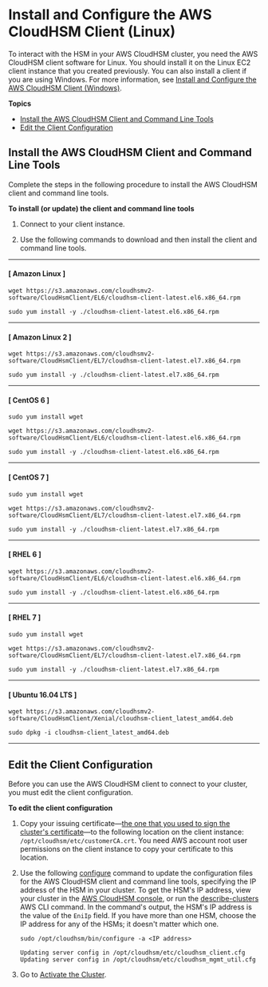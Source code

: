 # Install and Configure the AWS CloudHSM Client \(Linux\)<a name="install-and-configure-client-linux"></a>

To interact with the HSM in your AWS CloudHSM cluster, you need the AWS CloudHSM client software for Linux\. You should install it on the Linux EC2 client instance that you created previously\. You can also install a client if you are using Windows\. For more information, see [Install and Configure the AWS CloudHSM Client \(Windows\)](install-and-configure-client-win.md)\. 

**Topics**
+ [Install the AWS CloudHSM Client and Command Line Tools](#install-client)
+ [Edit the Client Configuration](#edit-client-configuration)

## Install the AWS CloudHSM Client and Command Line Tools<a name="install-client"></a>

Complete the steps in the following procedure to install the AWS CloudHSM client and command line tools\.

**To install \(or update\) the client and command line tools**

1. Connect to your client instance\.

1. Use the following commands to download and then install the client and command line tools\.

------
#### [ Amazon Linux ]

   ```
   wget https://s3.amazonaws.com/cloudhsmv2-software/CloudHsmClient/EL6/cloudhsm-client-latest.el6.x86_64.rpm
   ```

   ```
   sudo yum install -y ./cloudhsm-client-latest.el6.x86_64.rpm
   ```

------
#### [ Amazon Linux 2 ]

   ```
   wget https://s3.amazonaws.com/cloudhsmv2-software/CloudHsmClient/EL7/cloudhsm-client-latest.el7.x86_64.rpm
   ```

   ```
   sudo yum install -y ./cloudhsm-client-latest.el7.x86_64.rpm
   ```

------
#### [ CentOS 6 ]

   ```
   sudo yum install wget
   ```

   ```
   wget https://s3.amazonaws.com/cloudhsmv2-software/CloudHsmClient/EL6/cloudhsm-client-latest.el6.x86_64.rpm
   ```

   ```
   sudo yum install -y ./cloudhsm-client-latest.el6.x86_64.rpm
   ```

------
#### [ CentOS 7 ]

   ```
   sudo yum install wget
   ```

   ```
   wget https://s3.amazonaws.com/cloudhsmv2-software/CloudHsmClient/EL7/cloudhsm-client-latest.el7.x86_64.rpm
   ```

   ```
   sudo yum install -y ./cloudhsm-client-latest.el7.x86_64.rpm
   ```

------
#### [ RHEL 6 ]

   ```
   wget https://s3.amazonaws.com/cloudhsmv2-software/CloudHsmClient/EL6/cloudhsm-client-latest.el6.x86_64.rpm
   ```

   ```
   sudo yum install -y ./cloudhsm-client-latest.el6.x86_64.rpm
   ```

------
#### [ RHEL 7 ]

   ```
   sudo yum install wget
   ```

   ```
   wget https://s3.amazonaws.com/cloudhsmv2-software/CloudHsmClient/EL7/cloudhsm-client-latest.el7.x86_64.rpm
   ```

   ```
   sudo yum install -y ./cloudhsm-client-latest.el7.x86_64.rpm
   ```

------
#### [ Ubuntu 16\.04 LTS ]

   ```
   wget https://s3.amazonaws.com/cloudhsmv2-software/CloudHsmClient/Xenial/cloudhsm-client_latest_amd64.deb
   ```

   ```
   sudo dpkg -i cloudhsm-client_latest_amd64.deb
   ```

------

## Edit the Client Configuration<a name="edit-client-configuration"></a>

Before you can use the AWS CloudHSM client to connect to your cluster, you must edit the client configuration\. 

**To edit the client configuration**

1. Copy your issuing certificate—[the one that you used to sign the cluster's certificate](initialize-cluster.md#sign-csr)—to the following location on the client instance: `/opt/cloudhsm/etc/customerCA.crt`\. You need AWS account root user permissions on the client instance to copy your certificate to this location\. 

1. Use the following [configure](configure-tool.md) command to update the configuration files for the AWS CloudHSM client and command line tools, specifying the IP address of the HSM in your cluster\. To get the HSM's IP address, view your cluster in the [AWS CloudHSM console](https://console.aws.amazon.com/cloudhsm/), or run the [describe\-clusters](https://docs.aws.amazon.com/cli/latest/reference/cloudhsmv2/describe-clusters.html) AWS CLI command\. In the command's output, the HSM's IP address is the value of the `EniIp` field\. If you have more than one HSM, choose the IP address for any of the HSMs; it doesn't matter which one\. 

   ```
   sudo /opt/cloudhsm/bin/configure -a <IP address>
   	
   Updating server config in /opt/cloudhsm/etc/cloudhsm_client.cfg
   Updating server config in /opt/cloudhsm/etc/cloudhsm_mgmt_util.cfg
   ```

1. Go to [Activate the Cluster](activate-cluster.md)\.